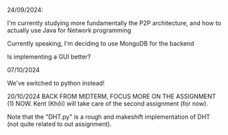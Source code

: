 24/09/2024:

I'm currently studying more fundamentally the P2P architecture, and how to actually use Java for Network programming

Currently speaking, I'm deciding to use MongoDB for the backend

Is implementing a GUI better?

07/10/2024

We've switched to python instead!

20/10/2024 
BACK FROM MIDTERM, FOCUS MORE ON THE ASSIGNMENT (1) NOW. Kent (Khôi) will take care of the second assignment (for now).

Note that the "DHT.py" is a rough and makeshift implementation of DHT (not quite related to out assignment).